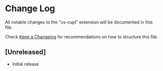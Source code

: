 # Change Log

All notable changes to the "vs-cupl" extension will be documented in this file.

Check [Keep a Changelog](http://keepachangelog.com/) for recommendations on how to structure this file.

## [Unreleased]

- Initial release